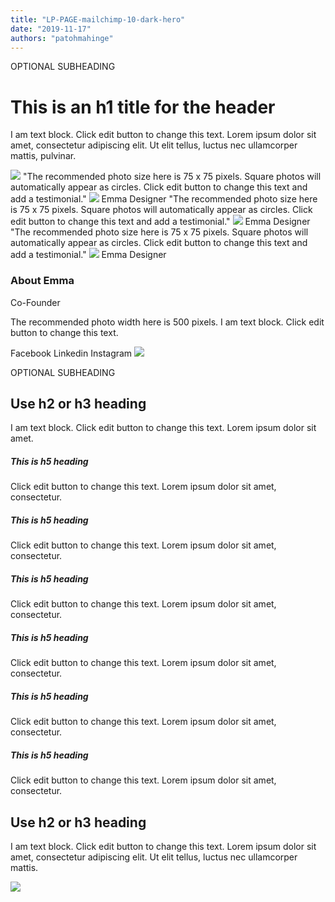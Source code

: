 ```yaml
---
title: "LP-PAGE-mailchimp-10-dark-hero"
date: "2019-11-17"
authors: "patohmahinge"
---
```


OPTIONAL SUBHEADING

# This is an h1 title for the header

I am text block. Click edit button to change this text. Lorem ipsum dolor sit amet, consectetur adipiscing elit. Ut elit tellus, luctus nec ullamcorper mattis, pulvinar.

![](images/placeholder-500x600.jpg) "The recommended photo size here is 75 x 75 pixels. Square photos will automatically appear as circles. Click edit button to change this text and add a testimonial." ![](images/placeholder-300x300-150x150.jpg) Emma Designer "The recommended photo size here is 75 x 75 pixels. Square photos will automatically appear as circles. Click edit button to change this text and add a testimonial." ![](images/placeholder-300x300-150x150.jpg) Emma Designer "The recommended photo size here is 75 x 75 pixels. Square photos will automatically appear as circles. Click edit button to change this text and add a testimonial." ![](images/placeholder-300x300-150x150.jpg) Emma Designer

### About Emma

Co-Founder

The recommended photo width here is 500 pixels. I am text block. Click edit button to change this text.

Facebook Linkedin Instagram ![](images/placeholder-700x450.jpg)

OPTIONAL SUBHEADING

## Use h2 or h3 heading

I am text block. Click edit button to change this text. Lorem ipsum dolor sit amet.

##### This is h5 heading

Click edit button to change this text. Lorem ipsum dolor sit amet, consectetur.

##### This is h5 heading

Click edit button to change this text. Lorem ipsum dolor sit amet, consectetur.

##### This is h5 heading

Click edit button to change this text. Lorem ipsum dolor sit amet, consectetur.

##### This is h5 heading

Click edit button to change this text. Lorem ipsum dolor sit amet, consectetur.

##### This is h5 heading

Click edit button to change this text. Lorem ipsum dolor sit amet, consectetur.

##### This is h5 heading

Click edit button to change this text. Lorem ipsum dolor sit amet, consectetur.

## Use h2 or h3 heading

I am text block. Click edit button to change this text. Lorem ipsum dolor sit amet, consectetur adipiscing elit. Ut elit tellus, luctus nec ullamcorper mattis.

![](images/placeholder-500x600.jpg)
